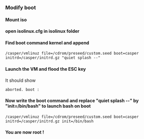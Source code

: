 ### Modify boot

#### Mount iso

#### open isolinux.cfg in isolinux folder

#### Find boot command kernel and append

```
/casper/vmlinuz file=/cdrom/preseed/custom.seed boot=casper initrd=/casper/initrd.gz "quiet splash --"
```

#### Launch the VM and flood the ESC key

It should show 
```
aborted. boot : 
```

#### Now write the boot command and replace "quiet splash --" by "init=/bin/bash" to launch bash on boot 

```
/casper/vmlinuz file=/cdrom/preseed/custom.seed boot=casper initrd=/casper/initrd.gz init=/bin/bash
```

#### You are now root !
